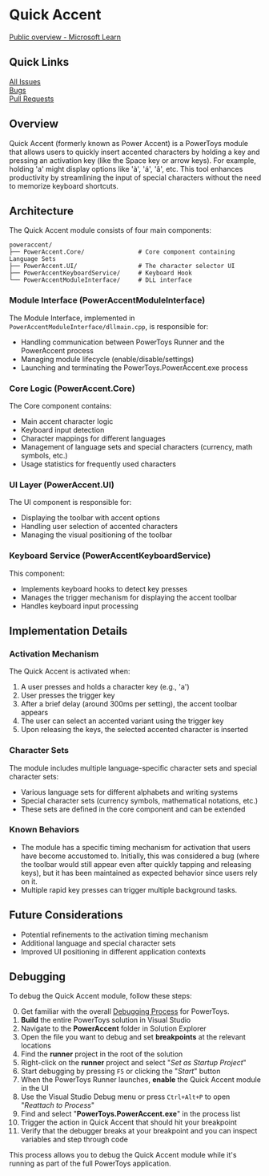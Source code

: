 # Quick Accent


[Public overview - Microsoft Learn](https://learn.microsoft.com/en-us/windows/powertoys/quick-accent)

## Quick Links

[All Issues](https://github.com/microsoft/PowerToys/issues?q=is%3Aopen%20label%3A%22Product-Quick%20Accent%22)<br>
[Bugs](https://github.com/microsoft/PowerToys/issues?q=is%3Aopen%20label%3AIssue-Bug%20label%3A%22Product-Quick%20Accent%22)<br>
[Pull Requests](https://github.com/microsoft/PowerToys/pulls?q=is%3Apr+is%3Aopen+label%3A%22Product-Quick+Accent%22)

## Overview

Quick Accent (formerly known as Power Accent) is a PowerToys module that allows users to quickly insert accented characters by holding a key and pressing an activation key (like the Space key or arrow keys). For example, holding 'a' might display options like 'à', 'á', 'â', etc. This tool enhances productivity by streamlining the input of special characters without the need to memorize keyboard shortcuts.

## Architecture

The Quick Accent module consists of four main components:

```
poweraccent/
├── PowerAccent.Core/               # Core component containing Language Sets
├── PowerAccent.UI/                 # The character selector UI
├── PowerAccentKeyboardService/     # Keyboard Hook
└── PowerAccentModuleInterface/     # DLL interface
```

### Module Interface (PowerAccentModuleInterface)

The Module Interface, implemented in `PowerAccentModuleInterface/dllmain.cpp`, is responsible for:
- Handling communication between PowerToys Runner and the PowerAccent process
- Managing module lifecycle (enable/disable/settings)
- Launching and terminating the PowerToys.PowerAccent.exe process

### Core Logic (PowerAccent.Core)

The Core component contains:
- Main accent character logic
- Keyboard input detection
- Character mappings for different languages
- Management of language sets and special characters (currency, math symbols, etc.)
- Usage statistics for frequently used characters

### UI Layer (PowerAccent.UI)

The UI component is responsible for:
- Displaying the toolbar with accent options
- Handling user selection of accented characters
- Managing the visual positioning of the toolbar

### Keyboard Service (PowerAccentKeyboardService)

This component:
- Implements keyboard hooks to detect key presses
- Manages the trigger mechanism for displaying the accent toolbar
- Handles keyboard input processing

## Implementation Details

### Activation Mechanism

The Quick Accent is activated when:
1. A user presses and holds a character key (e.g., 'a')
2. User presses the trigger key
3. After a brief delay (around 300ms per setting), the accent toolbar appears
4. The user can select an accented variant using the trigger key
5. Upon releasing the keys, the selected accented character is inserted

### Character Sets

The module includes multiple language-specific character sets and special character sets:
- Various language sets for different alphabets and writing systems
- Special character sets (currency symbols, mathematical notations, etc.)
- These sets are defined in the core component and can be extended

### Known Behaviors

- The module has a specific timing mechanism for activation that users have become accustomed to. Initially, this was considered a bug (where the toolbar would still appear even after quickly tapping and releasing keys), but it has been maintained as expected behavior since users rely on it.
- Multiple rapid key presses can trigger multiple background tasks.

## Future Considerations

- Potential refinements to the activation timing mechanism
- Additional language and special character sets
- Improved UI positioning in different application contexts

## Debugging

To debug the Quick Accent module, follow these steps:

0. Get familiar with the overall [Debugging Process](../development/debugging.md) for PowerToys.
1. **Build** the entire PowerToys solution in Visual Studio
2. Navigate to the **PowerAccent** folder in Solution Explorer
3. Open the file you want to debug and set **breakpoints** at the relevant locations
4. Find the **runner** project in the root of the solution
5. Right-click on the **runner** project and select "*Set as Startup Project*"
6. Start debugging by pressing `F5` or clicking the "*Start*" button
7. When the PowerToys Runner launches, **enable** the Quick Accent module in the UI
8. Use the Visual Studio Debug menu or press `Ctrl+Alt+P` to open "*Reattach to Process*"
9. Find and select "**PowerToys.PowerAccent.exe**" in the process list
10. Trigger the action in Quick Accent that should hit your breakpoint
11. Verify that the debugger breaks at your breakpoint and you can inspect variables and step through code

This process allows you to debug the Quick Accent module while it's running as part of the full PowerToys application.
